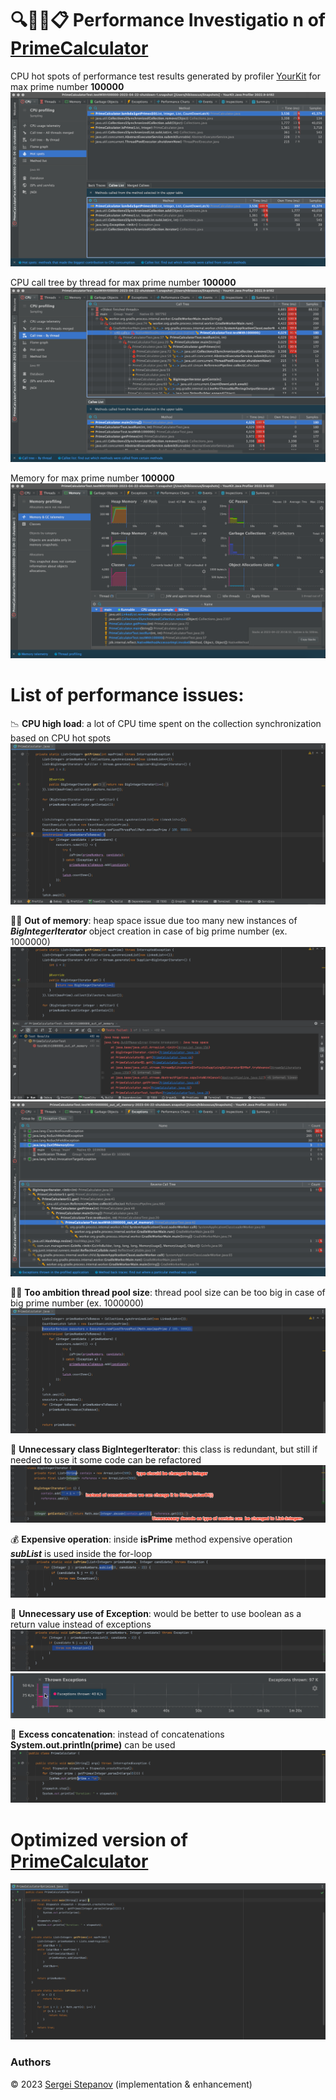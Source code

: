 🔍🕵️‍♂️📋️ **Performance Investigatio
n** of  [PrimeCalculator](https://github.com/hibissscus/performance/blob/master/src/main/java/PrimeCalculator.java)
=================================

CPU hot spots of performance test results generated by profiler [YourKit](https://www.yourkit.com/java/profiler/) for max prime number **100000**
![100000_cpu_hot_spots.png](profiler%2F100000_cpu_hot_spots.png)

CPU call tree by thread for max prime number **100000**
![100000_cpu_call_tree.png](profiler%2F100000_cpu_call_tree.png)

Memory for max prime number **100000**
![100000_memory.png](profiler%2F100000_memory.png)

List of performance issues:
=================================
📉 **CPU high load**: a lot of CPU time spent on the collection synchronization based on CPU hot spots ![synchronized_list.png](readme%2Fsynchronized_list.png)

🧠💥 **Out of memory**: heap space issue due too many new instances of ***BigIntegerIterator*** object creation in case of big prime number (ex. 1000000) ![big_integer_iterator_out_of_memory.png](readme%2Fbig_integer_iterator_out_of_memory.png) ![out_of_memory.png](readme%2Fout_of_memory.png)

🏋️‍♂️ **Too ambition thread pool size**: thread pool size can be too big in case of big prime number (ex. 1000000) ![ambitious_thread_pool.png](readme%2Fambitious_thread_pool.png)

🚫 **Unnecessary class BigIntegerIterator**: this class is redundant, but still if needed to use it some code can be refactored
![big_integer_iterator.png](readme%2Fbig_integer_iterator.png)

💰 **Expensive operation**: inside **isPrime** method expensive operation ***subList*** is used inside the for-loop
![sub_list.png](readme%2Fsub_list.png)

🚨 **Unnecessary use of Exception**: would be better to use boolean as a return value instead of exceptions
![exception.png](readme%2Fexception.png)
![thrown_exception.png](readme%2Fthrown_exception.png)

🔡 **Excess concatenation**: instead of concatenations **System.out.println(prime)** can be used
![main_println.png](readme%2Fmain_println.png)



Optimized version of [PrimeCalculator](https://github.com/hibissscus/performance/blob/master/src/main/java/PrimeCalculatorOptimized.java)
=================================
![prime_calculator_optimized.png](readme%2Fprime_calculator_optimized.png)


### Authors

© 2023 [Sergei Stepanov](https://github.com/hibissscus) (implementation & enhancement)
